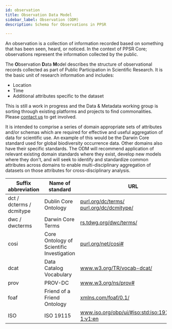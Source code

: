 ```yaml
---
id: observation
title: Observation Data Model
sidebar_label: Observation (ODM)
description: Schema for Observations in PPSR

---
```


An observation is a collection of information recorded based on something that has been seen, heard, or noticed. In the context of PPSR Core; observations represent the information collected by the public.

The **O**bservation **D**ata **M**odel describes the structure of observational records collected as part of Public Participation in Scientific Research. It is the basic unit of research information and includes:
- Location
- Time
- Additional attributes specific to the dataset

This is still a work in progress and the Data & Metadata working group is sorting through existing platforms and projects to find commonalities. Please [contact us](contribute) to get involved.

It is intended to comprise a series of domain appropriate sets of attributes and/or schemas which are required for effective and useful aggregation of data for scientific use. An example of this would be the Darwin Core standard used for global biodiversity occurrence data. Other domains also have their specific standards. The ODM will recommend application of relevant existing domain standards where they exist, develop new models where they don't, and will seek to identify and standardize common attributes across domains to enable multi-disciplinary aggregation of datasets on those attributes for cross-disciplinary analysis.

<table className="table table-bordered table-hover table-condensed">
<thead><tr><th title="Field #1">Suffix abbreviation</th>
<th title="Field #2">Name of standard</th>
<th title="Field #3">URL</th>
</tr></thead>
<tbody><tr>
<td>dct / dcterms / dcmitype</td>
<td>Dublin Core Ontology</td>
<td>
<a href="https://purl.org/dc/terms/">purl.org/dc/terms/</a> 
<br/>
<a href="https://purl.org/dc/dcmitype/">purl.org/dc/dcmitype/</a>
 </td>
</tr>
<tr>
<td>dwc / dwcterms</td>
<td>Darwin Core Terms</td>
<td>
<a href="http://rs.tdwg.org/dwc/terms/">rs.tdwg.org/dwc/terms/</a>
</td>
</tr>
<tr>
<td>cosi</td>
<td>Core Ontology of Scientific Investigation</td>
<td>
<a href="https://purl.org/net/cosi#">purl.org/net/cosi#</a>
</td>
</tr>
<tr>
<td>dcat</td>
<td>Data Catalog Vocabulary</td>
<td>
<a href="https://www.w3.org/TR/vocab-dcat/">www.w3.org/TR/vocab-dcat/</a>
</td>
</tr>
<tr>
<td>prov</td>
<td>PROV-DC</td>
<td>
<a href="https://www.w3.org/ns/prov#">www.w3.org/ns/prov#</a>
</td>
</tr>
<tr>
<td>foaf</td>
<td>Friend of a Friend Ontology</td>
<td>
<a href="http://xmlns.com/foaf/0.1/">xmlns.com/foaf/0.1/</a>
</td>
</tr>
<tr>
<td>ISO</td>
<td>ISO 19115</td>
<td>
<a href="https://www.iso.org/obp/ui/#iso:std:iso:19115:ed-1:v1:en">www.iso.org/obp/ui/#iso:std:iso:19115:ed-1:v1:en</a>
</td>
</tr>
</tbody></table>